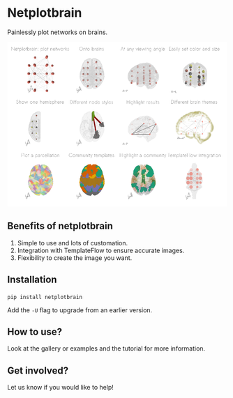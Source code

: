 # Netplotbrain 

Painlessly plot networks on brains.

![](https://raw.githubusercontent.com/wiheto/netplotbrain/main/examples/figures/showcase.png)

## Benefits of netplotbrain

1. Simple to use and lots of customation. 
2. Integration with TemplateFlow to ensure accurate images. 
3. Flexibility to create the image you want.

## Installation

`pip install netplotbrain`

Add the `-U` flag to upgrade from an earlier version.  

## How to use? 

Look at the gallery or examples and the tutorial for more information.

## Get involved? 

Let us know if you would like to help!